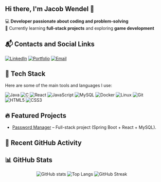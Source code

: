 ## Hi there, I'm Jacob Wendel 👋

💻 **Developer passionate about coding and problem-solving**  
🌱 Currently learning **full-stack projects** and exploring **game development**   

## 📬 Contacts and Social Links
[![LinkedIn](https://img.shields.io/badge/LinkedIn-blue?logo=linkedin&logoColor=white)](https://www.linkedin.com/in/jacob-wendel-632314269/)
[![Portfolio](https://img.shields.io/badge/Portfolio-000?logo=firefox&logoColor=white)](https://jacobwendelresume.netlify.app/)
[![Email](https://img.shields.io/badge/Email-D14836?logo=gmail&logoColor=white)](mailto:jacobwendel04@hotmail.com)

## 🚀 Tech Stack
Here are some of the main tools and languages I use:

![Java](https://img.shields.io/badge/Java-ED8B00?style=for-the-badge&logo=openjdk&logoColor=white)
![C](https://img.shields.io/badge/C-00599C?style=for-the-badge&logo=c&logoColor=white)
![React](https://img.shields.io/badge/React-20232A?style=for-the-badge&logo=react&logoColor=61DAFB)
![JavaScript](https://img.shields.io/badge/JavaScript-F7DF1E?style=for-the-badge&logo=javascript&logoColor=black)
![MySQL](https://img.shields.io/badge/MySQL-4479A1?style=for-the-badge&logo=mysql&logoColor=white)
![Docker](https://img.shields.io/badge/Docker-2496ED?style=for-the-badge&logo=docker&logoColor=white)
![Linux](https://img.shields.io/badge/Linux-FCC624?style=for-the-badge&logo=linux&logoColor=black)
![Git](https://img.shields.io/badge/Git-F05032?style=for-the-badge&logo=git&logoColor=white)
![HTML5](https://img.shields.io/badge/HTML5-E34F26?style=for-the-badge&logo=html5&logoColor=white)
![CSS3](https://img.shields.io/badge/CSS3-1572B6?style=for-the-badge&logo=css3&logoColor=white)

## 🔥 Featured Projects
- [Password Manager](https://github.com/Jawen04/PasswordPal) – Full-stack project (Spring Boot + React + MySQL).

## 📝 Recent GitHub Activity
<!--START_SECTION:activity-->
<!--END_SECTION:activity-->

## 📊 GitHub Stats
<p align="center">
  <img src="https://github-readme-stats.vercel.app/api?username=Jawen04&show_icons=true&theme=radical" alt="GitHub stats" />
  <img src="https://github-readme-stats.vercel.app/api/top-langs/?username=Jawen04&layout=compact&theme=radical" alt="Top Langs" />
  <img src="https://github-readme-streak-stats.herokuapp.com/?user=Jawen04&theme=radical" alt="GitHub Streak" />
</p>


